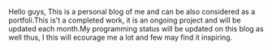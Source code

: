 Hello guys, 
         This is a personal blog of me and can be also considered as a portfoli.This is't a completed work, it is an ongoing project and will be updated each month.My programming status will be updated on this blog as well thus, I this will ecourage me a lot and few may find it inspiring.